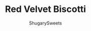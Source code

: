 ---
layout: ../../layouts/MarkdownPostLayout.astro
title: Red Velvet Biscotti
author: ShugarySweets
pubDate: 2019-01-15
description: "Have a love for coffee and biscotti? This Red Velvet Biscotti with the hint of chocolate is perfect. Plus, who else feels the need to prolong the holiday treat-eating season?"
image_url: https://www.shugarysweets.com/wp-content/uploads/2014/12/red-velvet-biscotti-facebook.jpg
tags: ["Breakfast and Brunch","American"]
calories: 183
protein: 2
carbohydrates: 28
fats: 7
fiber: 1
ingredients: ["6 Tablespoons unsalted butter, softened","¾ cup granulated sugar","¼ cup unsweetened cocoa powder","1 large egg","3 Tablespoons heavy whipping cream","2 cups all-purpose flour","1 teaspoon baking powder","½ teaspoon red gel food coloring","1 cup powdered sugar","2 ounce cream cheese, softened","1 Tablespoon heavy whipping cream","¼ cup mini chocolate chips"]
serves: 18
time: "55 minutes"
prepTime: "10 minutes"
instructions: ["In a large mixing bowl, beat butter with granulated sugar. Add cocoa powder and egg to the mixture, beat until combined. Add in the cream, and mix until fully blended. Add flour, baking powder, and food coloring and mix until combined.","Line a 15inch x 10inch x 1inch baking sheet with parchment paper. Divide dough in half. With hands, pat dough into 9inch x 2 ½ inch rectangles. You will have TWO rectangles. Bake in a 350 degree oven for 25 minutes. Remove biscotti from oven. Slice each rectangle of dough into 9 even slices. Tip each slice onto one side and return to oven. Bake for 10 minutes. Remove from oven and flip biscotti to opposite side. Bake an additional 10 minutes. Remove from oven and cool completely.","In a small bowl, whisk together the powdered sugar, cream cheese and cream until smooth. Spread a generous amount of glaze onto each slice of biscotti. Add mini chocolate chips, if desired. Allow glaze to set, about 15 minutes. ENJOY."]
nutrition: ["183 calories","28 grams carbohydrates","27 milligrams cholesterol","7 grams fat","1 grams fiber","2 grams protein","4 grams saturated fat","43 milligrams sodium","16 grams sugar","0 grams trans fat","2 grams unsaturated fat"]
---